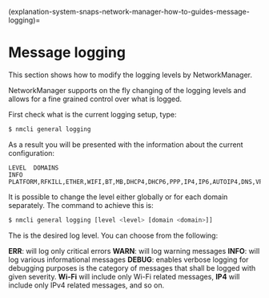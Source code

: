 (explanation-system-snaps-network-manager-how-to-guides-message-logging)=
# Message logging

This section shows how to modify the logging levels by NetworkManager.

NetworkManager supports on the fly changing of the logging levels and allows for a fine grained control over what is logged.

First check what is the current logging setup, type:
```bash
$ nmcli general logging
```
As a result you will be presented with the information about the current configuration:
```
LEVEL  DOMAINS                                                                                                                                                                                                                 
INFO   PLATFORM,RFKILL,ETHER,WIFI,BT,MB,DHCP4,DHCP6,PPP,IP4,IP6,AUTOIP4,DNS,VPN,SHARING,SUPPLICANT,AGENTS,SETTINGS,SUSPEND,CORE,DEVICE,OLPC,INFINIBAND,FIREWALL,ADSL,BOND,VLAN,BRIDGE,TEAM,CONCHECK,DCB,DISPATCH,AUDIT,SYSTEMD 
```
It is possible to change the level either globally or for each domain separately. The command to achieve this is:
```bash
$ nmcli general logging [level <level> [domain <domain>]]
```
The <level> is the desired log level. You can choose from the following:

**ERR**: will log only critical errors
**WARN**: will log warning messages
**INFO**: will log various informational messages
**DEBUG**: enables verbose logging for debugging purposes
<domain> is the category of messages that shall be logged with given severity. **Wi-Fi** will include only Wi-Fi related messages, **IP4** will include only IPv4 related messages, and so on.

